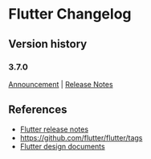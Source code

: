 # Flutter Changelog

## Version history

### 3.7.0

[Announcement](https://medium.com/flutter/whats-new-in-flutter-3-7-38cbea71133c) |
[Release Notes](https://docs.flutter.dev/development/tools/sdk/release-notes/release-notes-3.7.0)

## References

- [Flutter release notes](https://docs.flutter.dev/development/tools/sdk/release-notes)
- https://github.com/flutter/flutter/tags
- [Flutter design documents](https://docs.flutter.dev/resources/design-docs)
